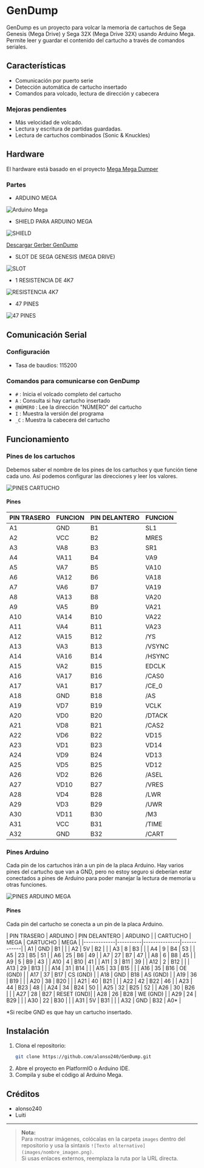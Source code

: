 # GenDump

GenDump es un proyecto para volcar la memoria de cartuchos de Sega Genesis (Mega Drive) y Sega 32X (Mega Drive 32X) usando Arduino Mega.  
Permite leer y guardar el contenido del cartucho a través de comandos seriales.

## Características

- Comunicación por puerto serie
- Detección automática de cartucho insertado
- Comandos para volcado, lectura de dirección y cabecera

### Mejoras pendientes

- Más velocidad de volcado.
- Lectura y escritura de partidas guardadas.
- Lectura de cartuchos combinados (Sonic & Knuckles)

## Hardware

El hardware está basado en el proyecto [Mega Mega Dumper](https://www.sodnpoo.com/posts.xml/mega_mega_dumper.xml)

### Partes

- ARDUINO MEGA

![Arduino Mega](Images/Parts/Arduino_Mega.jpg)

- SHIELD PARA ARDUINO MEGA

![SHIELD](Images/Parts/PCB_NEPTUNECD.png)

[Descargar Gerber GenDump](Shield/Gerber%20GenDump.zip)

- SLOT DE SEGA GENESIS (MEGA DRIVE)

![SLOT](Images/Parts/Slot_Megadrive.jpg)

- 1 RESISTENCIA DE 4K7

![RESISTENCIA 4K7](Images/Parts/Res4k7.jpg)

- 47 PINES

![47 PINES](Images/Parts/pines_macho.jpg)

## Comunicación Serial

### Configuración

- Tasa de baudios: 115200

### Comandos para comunicarse con GenDump

- `#` : Inicia el volcado completo del cartucho
- `A` : Consulta si hay cartucho insertado
- `@NÚMERO` : Lee la dirección "NÚMERO" del cartucho
- `I` : Muestra la versión del programa
- `_C` : Muestra la cabecera del cartucho

## Funcionamiento

### Pines de los cartuchos

Debemos saber el nombre de los pines de los cartuchos y que función tiene cada uno.
Así podemos configurar las direcciones y leer los valores.

![PINES CARTUCHO](Images/Conection/Genesis-cart-pins.jpg)

#### Pines

| PIN TRASERO | FUNCION  | PIN DELANTERO | FUNCION |
|-------------|----------|---------------|---------|
| A1          | GND      | B1            | SL1     |
| A2          | VCC      | B2            | MRES    |
| A3          | VA8      | B3            | SR1     |
| A4          | VA11     | B4            | VA9     |
| A5          | VA7      | B5            | VA10    |
| A6          | VA12     | B6            | VA18    |
| A7          | VA6      | B7            | VA19    |
| A8          | VA13     | B8            | VA20    |
| A9          | VA5      | B9            | VA21    |
| A10         | VA14     | B10           | VA22    |
| A11         | VA4      | B11           | VA23    |
| A12         | VA15     | B12           | /YS     |
| A13         | VA3      | B13           | /VSYNC  |
| A14         | VA16     | B14           | /HSYNC  |
| A15         | VA2      | B15           | EDCLK   |
| A16         | VA17     | B16           | /CAS0   |
| A17         | VA1      | B17           | /CE_0   |
| A18         | GND      | B18           | /AS     |
| A19         | VD7      | B19           | VCLK    |
| A20         | VD0      | B20           | /DTACK  |
| A21         | VD8      | B21           | /CAS2   |
| A22         | VD6      | B22           | VD15    |
| A23         | VD1      | B23           | VD14    |
| A24         | VD9      | B24           | VD13    |
| A25         | VD5      | B25           | VD12    |
| A26         | VD2      | B26           | /ASEL   |
| A27         | VD10     | B27           | /VRES   |
| A28         | VD4      | B28           | /LWR    |
| A29         | VD3      | B29           | /UWR    |
| A30         | VD11     | B30           | /M3     |
| A31         | VCC      | B31           | /TIME   |
| A32         | GND      | B32           | /CART   |

### Pines Arduino

Cada pin de los cartuchos irán a un pin de la placa Arduino.
Hay varios pines del cartucho que van a GND, pero no estoy seguro si deberían estar conectados a pines de Arduino para poder manejar la lectura de memoria u otras funciones.

![PINES ARDUINO MEGA](Images/Conection/Arduino_mega_pinout.png)

#### Pines

Cada pin del cartucho se conecta a un pin de la placa Arduino.

| PIN TRASERO | ARDUINO  | PIN DELANTERO | ARDUINO    |
| CARTUCHO    | MEGA     | CARTUCHO      | MEGA       |
|-------------|----------|---------------|------------|
| A1          | GND      | B1            |            |
| A2          | 5V       | B2            |            |
| A3          | 8        | B3            |            |
| A4          | 9        | B4            | 53         |
| A5          | 23       | B5            | 51         |
| A6          | 25       | B6            | 49         |
| A7          | 27       | B7            | 47         |
| A8          | 6        | B8            | 45         |
| A9          | 5        | B9            | 43         |
| A10         | 4        | B10           | 41         |
| A11         | 3        | B11           | 39         |
| A12         | 2        | B12           |            |
| A13         | 29       | B13           |            |
| A14         | 31       | B14           |            |
| A15         | 33       | B15           |            |
| A16         | 35       | B16           | OE (GND)   |
| A17         | 37       | B17           | CS (GND)   |
| A18         | GND      | B18           | AS (GND)   |
| A19         | 36       | B19           |            |
| A20         | 38       | B20           |            |
| A21         | 40       | B21           |            |
| A22         | 42       | B22           | 46         |
| A23         | 44       | B23           | 48         |
| A24         | 34       | B24           | 50         |
| A25         | 32       | B25           | 52         |
| A26         | 30       | B26           |            |
| A27         | 28       | B27           | RESET (GND)|
| A28         | 26       | B28           | WE (GND)   |
| A29         | 24       | B29           |            |
| A30         | 22       | B30           |            |
| A31         | 5V       | B31           |            |
| A32         | GND      | B32           | A0*        |

*Si recibe GND es que hay un cartucho insertado.

## Instalación

1. Clona el repositorio:
   ```bash
   git clone https://github.com/alonso240/GenDump.git
   ```
2. Abre el proyecto en PlatformIO o Arduino IDE.
3. Compila y sube el código al Arduino Mega.

## Créditos

- alonso240
- Luiti

---

> **Nota:**  
> Para mostrar imágenes, colócalas en la carpeta `images` dentro del repositorio y usa la sintaxis `![Texto alternativo](images/nombre_imagen.png)`.  
> Si usas enlaces externos, reemplaza la ruta por la URL directa.

